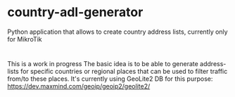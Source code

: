 # country-adl-generator
Python application that allows to create country address lists, currently only for MikroTik

#
This is a work in progress
The basic idea is to be able to generate address-lists for specific countries or regional places that can be used to filter traffic from/to these places. It's currently using GeoLite2 DB for this purpose: https://dev.maxmind.com/geoip/geoip2/geolite2/
#
